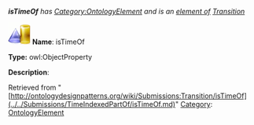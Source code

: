 ___isTimeOf__ has [Category:OntologyElement](../../Category/OntologyElement.md "Category:OntologyElement") and is an [element of](../../Property/ElementOf.md "Property:ElementOf") [Transition](../../Submissions/Transition.md "Submissions:Transition")_


  




[![ObjectProperty](../../images/thumb/c/c3/ObjectProperty.gif/45px-ObjectProperty.gif)](../../Image/ObjectProperty.gif.md "ObjectProperty")
__Name__: isTimeOf 


__Type:__ owl:ObjectProperty 


__Description__: 





Retrieved from "[http://ontologydesignpatterns.org/wiki/Submissions:Transition/isTimeOf](../../Submissions/TimeIndexedPartOf/isTimeOf.md)"
 [Category](http://ontologydesignpatterns.org/wiki/Special:Categories "Special:Categories"): [OntologyElement](../../Category/OntologyElement.md "Category:OntologyElement")